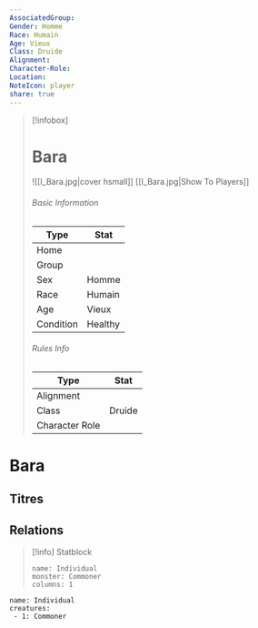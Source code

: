 ```yaml
---
AssociatedGroup: 
Gender: Homme
Race: Humain
Age: Vieux
Class: Druide
Alignment: 
Character-Role: 
Location: 
NoteIcon: player
share: true
---
```


> [!infobox]
>
> # Bara
> ![[I_Bara.jpg|cover hsmall]]
>  [[I_Bara.jpg|Show To Players]]
>
> ###### Basic Information
>
> | Type      | Stat                    |
> | --------- | ----------------------- |
> | Home      |         |
> | Group     |  |
> | Sex       | Homme          |
> | Race      | Humain            |
> | Age       | Vieux             |
> | Condition | Healthy                 |
>
> ###### Rules Info
>
> | Type           | Stat                   |
> | -------------- | ---------------------- |
> | Alignment      |       |
> | Class          | Druide          |
> | Character Role |  |

# Bara

## Titres

## Relations

> [!info] Statblock
>
> ```statblock
> name: Individual
> monster: Commoner
> columns: 1
> ```

```encounter-table
name: Individual
creatures:
 - 1: Commoner
```